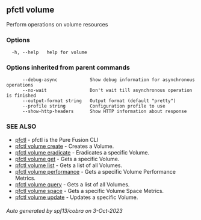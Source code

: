## pfctl volume

Perform operations on volume resources

### Options

```
  -h, --help   help for volume
```

### Options inherited from parent commands

```
      --debug-async            Show debug information for asynchronous operations
      --no-wait                Don't wait till asynchronous operation is finished
      --output-format string   Output format (default "pretty")
      --profile string         Configuration profile to use
      --show-http-headers      Show HTTP information about response
```

### SEE ALSO

* [pfctl](pfctl.md)	 - pfctl is the Pure Fusion CLI
* [pfctl volume create](pfctl_volume_create.md)	 - Creates a Volume.
* [pfctl volume eradicate](pfctl_volume_eradicate.md)	 - Eradicates a specific Volume.
* [pfctl volume get](pfctl_volume_get.md)	 - Gets a specific Volume.
* [pfctl volume list](pfctl_volume_list.md)	 - Gets a list of all Volumes.
* [pfctl volume performance](pfctl_volume_performance.md)	 - Gets a specific Volume Performance Metrics.
* [pfctl volume query](pfctl_volume_query.md)	 - Gets a list of all Volumes.
* [pfctl volume space](pfctl_volume_space.md)	 - Gets a specific Volume Space Metrics.
* [pfctl volume update](pfctl_volume_update.md)	 - Updates a specific Volume.

###### Auto generated by spf13/cobra on 3-Oct-2023
